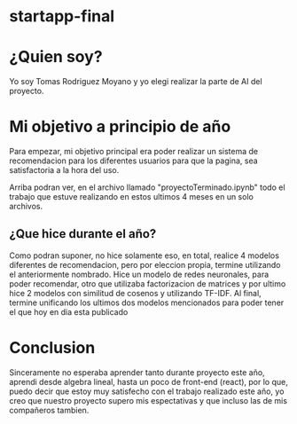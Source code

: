 # startapp-final

# ¿Quien soy?
Yo soy Tomas Rodriguez Moyano y yo elegi realizar la parte de AI del proyecto.

# Mi objetivo a principio de año
Para empezar, mi objetivo principal era poder realizar un sistema de recomendacion para los diferentes usuarios para que la pagina, sea satisfactoria a la hora del uso. 

Arriba podran ver, en el archivo llamado "proyectoTerminado.ipynb" todo el trabajo que estuve realizando en estos ultimos 4 meses en un solo archivos.

## ¿Que hice durante el año?
Como podran suponer, no hice solamente eso, en total, realice 4 modelos diferentes de recomendacion, pero por eleccion propia, termine utilizando el anteriormente nombrado.
Hice un modelo de redes neuronales, para poder recomendar, otro que utilizaba factorizacion de matrices y por ultimo hice 2 modelos con similitud de cosenos y utilizando TF-IDF. Al final, termine unificando los ultimos dos modelos mencionados para poder tener el que hoy en dia esta publicado

# Conclusion

Sinceramente no esperaba aprender tanto durante proyecto este año, aprendi desde algebra lineal, hasta un poco de front-end (react), por lo que, puedo decir que estoy muy satisfecho con el trabajo realizado este año, yo creo que nuestro proyecto supero mis espectativas y que incluso las de mis compañeros tambien.
